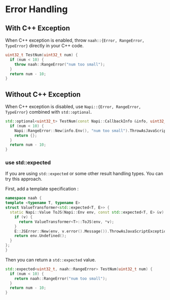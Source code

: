 # Error Handling

## With C++ Exception

When C++ exception is enabled, throw `naah::{Error, RangeError, TypeError}` directly in your C++ code.

```cpp
uint32_t TestNum(uint32_t num) {
  if (num < 10) {
    throw naah::RangeError("num too small");
  }
  return num - 10;
}
```

## Without C++ Exception

When C++ exception is disabled, use `Napi::{Error, RangeError, TypeError}` combined with `std::optional`.

```cpp
std::optional<uint32_t> TestNum(const Napi::CallbackInfo &info, uint32_t num) {
  if (num < 10) {
    Napi::RangeError::New(info.Env(), "num too small").ThrowAsJavaScriptException();
    return {};
  }
  return num - 10;
}
```

### use std::expected

If you are using `std::expected` or some other result handling types.
You can try this approach.

First, add a template specification :

```cpp
namespace naah {
template <typename T, typename E>
struct ValueTransformer<std::expected<T, E>> {
  static Napi::Value ToJS(Napi::Env env, const std::expected<T, E> &v) {
    if (v) {
      return ValueTransformer<T>::ToJS(env, *v);
    }
    E::JSError::New(env, v.error().Message()).ThrowAsJavaScriptException(env);
    return env.Undefined();
  }
};
}
```

Then you can return a `std::expected` value.

```cpp
std::expected<uint32_t, naah::RangeError> TestNum(uint32_t num) {
  if (num < 10) {
    return naah::RangeError("num too small");
  }
  return num - 10;
}
```
